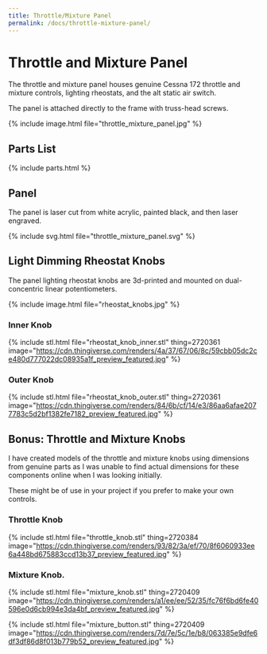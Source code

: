 ```yaml
---
title: Throttle/Mixture Panel
permalink: /docs/throttle-mixture-panel/
---
```

# Throttle and Mixture Panel

The throttle and mixture panel houses genuine Cessna 172 throttle and mixture controls, lighting rheostats, and the alt static air switch.

The panel is attached directly to the frame with truss-head screws.

{% include image.html file="throttle_mixture_panel.jpg" %}

## Parts List

{% include parts.html %}

## Panel

The panel is laser cut from white acrylic, painted black, and then laser engraved.

{% include svg.html file="throttle_mixture_panel.svg" %}

## Light Dimming Rheostat Knobs

The panel lighting rheostat knobs are 3d-printed and mounted on dual-concentric linear potentiometers.

{% include image.html file="rheostat_knobs.jpg" %}

### Inner Knob

{% include stl.html file="rheostat_knob_inner.stl" thing=2720361 
   image="https://cdn.thingiverse.com/renders/4a/37/67/06/8c/59cbb05dc2ce480d777022dc08935a1f_preview_featured.jpg" %}

### Outer Knob

{% include stl.html file="rheostat_knob_outer.stl" thing=2720361 
   image="https://cdn.thingiverse.com/renders/84/6b/cf/14/e3/86aa6afae2077783c5d2bf1382fe7182_preview_featured.jpg" %}
   
## Bonus: Throttle and Mixture Knobs

I have created models of the throttle and mixture knobs using dimensions from genuine parts as I was unable to find actual dimensions for these components online when I was looking initially.

These might be of use in your project if you prefer to make your own controls.

### Throttle Knob

{% include stl.html file="throttle_knob.stl" thing=2720384 
   image="https://cdn.thingiverse.com/renders/93/82/3a/ef/70/8f6060933ee6a448bd675883ccd13b37_preview_featured.jpg" %}

### Mixture Knob.

{% include stl.html file="mixture_knob.stl" thing=2720409 
   image="https://cdn.thingiverse.com/renders/a1/ee/ee/52/35/fc76f6bd6fe40596e0d6cb994e3da4bf_preview_featured.jpg" %}

{% include stl.html file="mixture_button.stl" thing=2720409 
   image="https://cdn.thingiverse.com/renders/7d/7e/5c/1e/b8/063385e9dfe6df3df86d8f013b779b52_preview_featured.jpg" %}
